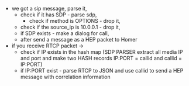 * we got a sip message, parse it,
    * check if it has SDP - parse sdp, 
        * check if method is OPTIONS - drop it, 
    * check if the source_ip is 10.0.0.1 - drop it,
    * if SDP exists - make a dialog for call,
    * after send a message as a HEP packet to Homer
* if you receive RTCP packet -> 
    * check if IP exists in the hash map (SDP PARSER extract all media IP and port and make two HASH records IP:PORT = callid and callid = IP:PORT)
    * if IP:PORT exist - parse RTCP to JSON and use callid to send a HEP message with correlation information

